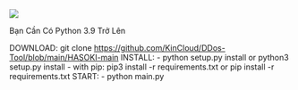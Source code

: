 <img src="https://files.4com.cf/data/huongdan.jpg">

Bạn Cần Có Python 3.9 Trở Lên </n>


DOWNLOAD:  git clone https://github.com/KinCloud/DDos-Tool/blob/main/HASOKI-main
INSTALL: - python setup.py install or python3 setup.py install
         - with pip:
           pip3 install -r requirements.txt  or  pip install -r requirements.txt
START: - python main.py
